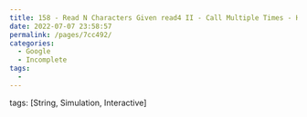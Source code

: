```yaml
---
title: 158 - Read N Characters Given read4 II - Call Multiple Times - Hard
date: 2022-07-07 23:58:57
permalink: /pages/7cc492/
categories:
  - Google
  - Incomplete
tags:
  - 
---
```

tags: [String, Simulation, Interactive]